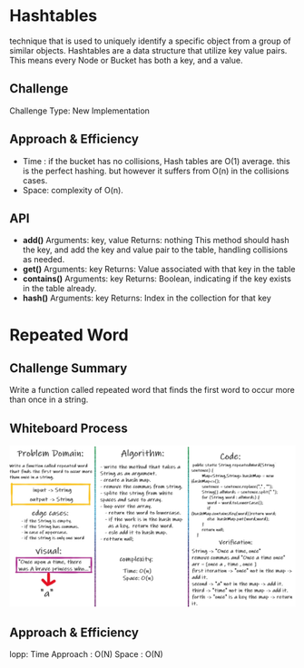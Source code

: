# Hashtables
technique that is used to uniquely identify a specific object from a group of similar objects.
Hashtables are a data structure that utilize key value pairs. This means every Node or Bucket has both a key, and a value.
## Challenge
Challenge Type: New Implementation
## Approach & Efficiency
- Time : if the bucket has no collisions, Hash tables are O(1) average. this is the perfect hashing.
  but however it suffers from O(n) in the collisions cases.
- Space: complexity of O(n).
## API
- **add()**
  Arguments: key, value
  Returns: nothing
  This method should hash the key, and add the key and value pair to the table, handling collisions as needed.
- **get()**
  Arguments: key
  Returns: Value associated with that key in the table
- **contains()**
  Arguments: key
  Returns: Boolean, indicating if the key exists in the table already.
- **hash()**
  Arguments: key
  Returns: Index in the collection for that key
# Repeated Word
## Challenge Summary
Write a function called repeated word that finds the first word to occur more than once in a string.
## Whiteboard Process
![fff](code31.jpg)
## Approach & Efficiency
lopp:
Time Approach : O(N)
Space : O(N)